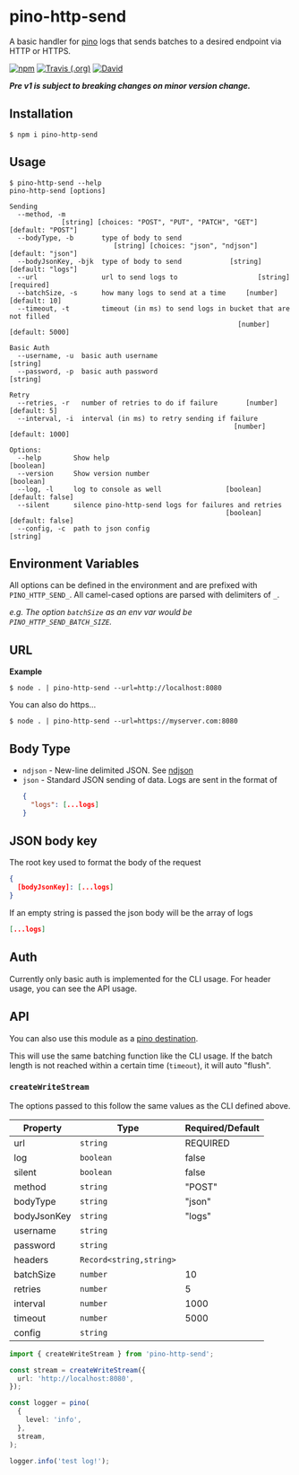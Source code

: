 # pino-http-send

A basic handler for [pino](https://github.com/pinojs/pino) logs that sends batches to a desired
endpoint via HTTP or HTTPS.

[![npm](https://img.shields.io/npm/v/pino-http-send.svg?style=for-the-badge)](https://npmjs.com/package/pino-http-send)
[![Travis (.org)](https://img.shields.io/travis/technicallyjosh/pino-http-send.svg?style=for-the-badge)](https://travis-ci.org/technicallyjosh/pino-http-send)
[![David](https://img.shields.io/david/technicallyjosh/pino-http-send.svg?style=for-the-badge)](https://david-dm.org/technicallyjosh/pino-http-send)

**_Pre v1 is subject to breaking changes on minor version change._**

## Installation

```console
$ npm i pino-http-send
```

## Usage

```console
$ pino-http-send --help
pino-http-send [options]

Sending
  --method, -m
             [string] [choices: "POST", "PUT", "PATCH", "GET"]  [default: "POST"]
  --bodyType, -b       type of body to send
                          [string] [choices: "json", "ndjson"]  [default: "json"]
  --bodyJsonKey, -bjk  type of body to send            [string] [default: "logs"]
  --url                url to send logs to                    [string] [required]
  --batchSize, -s      how many logs to send at a time     [number] [default: 10]
  --timeout, -t        timeout (in ms) to send logs in bucket that are not filled
                                                         [number] [default: 5000]

Basic Auth
  --username, -u  basic auth username                                   [string]
  --password, -p  basic auth password                                   [string]

Retry
  --retries, -r   number of retries to do if failure       [number] [default: 5]
  --interval, -i  interval (in ms) to retry sending if failure
                                                        [number] [default: 1000]

Options:
  --help        Show help                                              [boolean]
  --version     Show version number                                    [boolean]
  --log, -l     log to console as well                [boolean] [default: false]
  --silent      silence pino-http-send logs for failures and retries
                                                      [boolean] [default: false]
  --config, -c  path to json config                                     [string]
```

## Environment Variables

All options can be defined in the environment and are prefixed with `PINO_HTTP_SEND_`. All
camel-cased options are parsed with delimiters of `_`.

_e.g. The option `batchSize` as an env var would be `PINO_HTTP_SEND_BATCH_SIZE`._

## URL

**Example**

```console
$ node . | pino-http-send --url=http://localhost:8080
```

You can also do https...

```console
$ node . | pino-http-send --url=https://myserver.com:8080
```

## Body Type

- `ndjson` - New-line delimited JSON. See [ndjson](https://github.com/ndjson/ndjson-spec)
- `json` - Standard JSON sending of data. Logs are sent in the format of
  ```json
  {
    "logs": [...logs]
  }
  ```

## JSON body key

The root key used to format the body of the request

```json
{
  [bodyJsonKey]: [...logs]
}
```

If an empty string is passed the json body will be the array of logs

```json
[...logs]
```

## Auth

Currently only basic auth is implemented for the CLI usage. For header usage, you can see the API usage.

## API

You can also use this module as a [pino destination](https://github.com/pinojs/pino/blob/master/docs/api.md#destination).

This will use the same batching function like the CLI usage. If the batch length
is not reached within a certain time (`timeout`), it will auto "flush".

### `createWriteStream`

The options passed to this follow the same values as the CLI defined above.

| Property    | Type                    | Required/Default |
| ----------- | ----------------------- | ---------------- |
| url         | `string`                | REQUIRED         |
| log         | `boolean`               | false            |
| silent      | `boolean`               | false            |
| method      | `string`                | "POST"           |
| bodyType    | `string`                | "json"           |
| bodyJsonKey | `string`                | "logs"           |
| username    | `string`                |                  |
| password    | `string`                |                  |
| headers     | `Record<string,string>` |                  |
| batchSize   | `number`                | 10               |
| retries     | `number`                | 5                |
| interval    | `number`                | 1000             |
| timeout     | `number`                | 5000             |
| config      | `string`                |                  |

```ts
import { createWriteStream } from 'pino-http-send';

const stream = createWriteStream({
  url: 'http://localhost:8080',
});

const logger = pino(
  {
    level: 'info',
  },
  stream,
);

logger.info('test log!');
```

